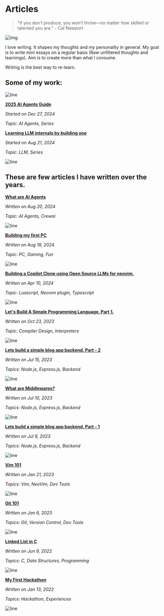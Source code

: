 # Articles


> "If you don’t produce, you won’t thrive—no matter how skilled or talented you are." - Cal Newport

![img](https://64.media.tumblr.com/8b868373b16c535b6494ea3f6a323030/499da71b41a48e3b-d6/s1280x1920/f98819182c7c4429ce02b30aac82de593c71b47b.gif)

I love writing. It shapes my thoughts and my personality in general. My goal is to write mini essays on a regular basis (Raw unfiltered thoughts and learnings). 
Aim is to create more than what I consume.


Writing is the best way to re-learn.

## Some of my work:


![line](https://user-images.githubusercontent.com/74038190/212284100-561aa473-3905-4a80-b561-0d28506553ee.gif)

__[2025 AI Agents Guide](./articles/twitter_essays/mini_essays.md)__

*Started on Dec 27, 2024*

*Topic: AI Agents, Series*



__[Learning LLM internals by building one](./articles/llm0)__

*Started on Aug 21, 2024*

*Topic: LLM, Series*




![line](https://user-images.githubusercontent.com/74038190/212284100-561aa473-3905-4a80-b561-0d28506553ee.gif)

## These are few articles I have written over the years.

__[What are AI Agents](./articles/aiagents)__

*Written on Aug 20, 2024*

*Topic: AI Agents, Crewai*


![line](https://user-images.githubusercontent.com/74038190/212284100-561aa473-3905-4a80-b561-0d28506553ee.gif)

__[Building my first PC](./articles/pcbuild)__

*Written on Aug 19, 2024*

*Topic: PC, Gaming, Fun*


![line](https://user-images.githubusercontent.com/74038190/212284100-561aa473-3905-4a80-b561-0d28506553ee.gif)


__[Building a Copilot Clone using Open Source LLMs for neovim.](./articles/opilot)__

*Written on Apr 10, 2024*

*Topic: Luascript, Neovim plugin, Typescript*

![line](https://user-images.githubusercontent.com/74038190/212284100-561aa473-3905-4a80-b561-0d28506553ee.gif)

__[Let's Build A Simple Programming Language. Part 1.](./articles/language1)__

*Written on Oct 23, 2023*

*Topic: Compiler Design, Interpreters*

![line](https://user-images.githubusercontent.com/74038190/212284100-561aa473-3905-4a80-b561-0d28506553ee.gif)

__[Lets build a simple blog app backend. Part - 2](./articles/masteringbackend2)__

*Written on Jul 15, 2023*

*Topics: Node.js, Express.js, Backend*

![line](https://user-images.githubusercontent.com/74038190/212284100-561aa473-3905-4a80-b561-0d28506553ee.gif)

__[What are Middlewares?](./articles/middlewares)__

*Written on Jul 10, 2023*

*Topics: Node.js, Express.js, Backend*

![line](https://user-images.githubusercontent.com/74038190/212284100-561aa473-3905-4a80-b561-0d28506553ee.gif)

__[Lets build a simple blog app backend. Part - 1](./articles/masteringbackend1)__

*Written on Jul 9, 2023*

*Topics: Node.js, Express.js, Backend*

![line](https://user-images.githubusercontent.com/74038190/212284100-561aa473-3905-4a80-b561-0d28506553ee.gif)

__[Vim 101](./articles/vim)__

*Written on Jan 21, 2023*

*Topics: Vim, NeoVim, Dev Tools*

![line](https://user-images.githubusercontent.com/74038190/212284100-561aa473-3905-4a80-b561-0d28506553ee.gif)

__[Git 101](./articles/git)__

*Written on Jan 6, 2023*

*Topics: Git, Version Control, Dev Tools*

![line](https://user-images.githubusercontent.com/74038190/212284100-561aa473-3905-4a80-b561-0d28506553ee.gif)

__[Linked List in C](./articles/linkedlist)__

*Written on Jun 9, 2022*

*Topics: C, Data Structures, Programming*

![line](https://user-images.githubusercontent.com/74038190/212284100-561aa473-3905-4a80-b561-0d28506553ee.gif)

__[My First Hackathon](./articles/hackathon)__

*Written on Jan 13, 2022*

*Topics: Hackathon, Experiences*

![line](https://user-images.githubusercontent.com/74038190/212284100-561aa473-3905-4a80-b561-0d28506553ee.gif)
